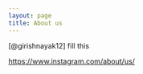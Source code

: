 ```yaml
---
layout: page
title: About us
---
```


[@girishnayak12] fill this

https://www.instagram.com/about/us/